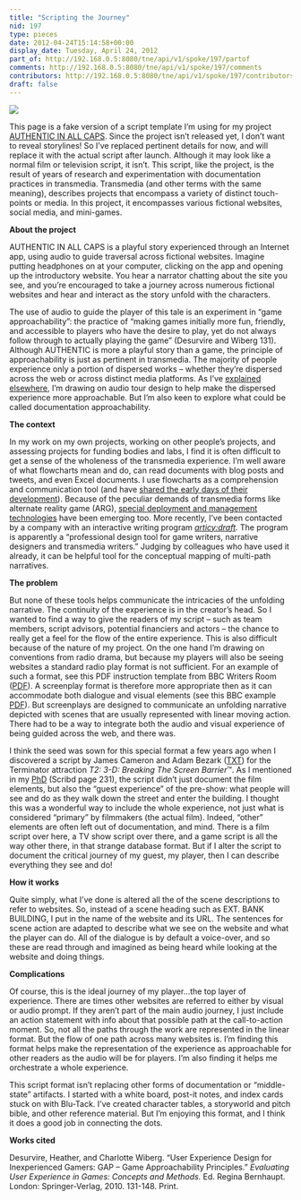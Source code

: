 ```yaml
---
title: "Scripting the Journey"
nid: 197
type: pieces
date: 2012-04-24T15:14:58+00:00
display_date: Tuesday, April 24, 2012
part_of: http://192.168.0.5:8080/tne/api/v1/spoke/197/partof
comments: http://192.168.0.5:8080/tne/api/v1/spoke/197/comments
contributors: http://192.168.0.5:8080/tne/api/v1/spoke/197/contributors
draft: false
---
```


[![](/tne/sites/mediacommons.futureofthebook.org.tne/files/images/aiac_scriptsample.preview.jpg)](/tne/sites/mediacommons.futureofthebook.org.tne/files/images/aiac_scriptsample.jpg)

 This page is a fake version of a script template I’m using for my project [AUTHENTIC IN ALL CAPS](http://www.authenticinallcaps.com/). Since the project isn’t released yet, I don’t want to reveal storylines! So I’ve replaced pertinent details for now, and will replace it with the actual script after launch. Although it may look like a normal film or television script, it isn’t. This script, like the project, is the result of years of research and experimentation with documentation practices in transmedia. Transmedia (and other terms with the same meaning), describes projects that encompass a variety of distinct touch-points or media. In this project, it encompasses various fictional websites, social media, and mini-games.

**About the project**

 AUTHENTIC IN ALL CAPS is a playful story experienced through an Internet app, using audio to guide traversal across fictional websites. Imagine putting headphones on at your computer, clicking on the app and opening up the introductory website. You hear a narrator chatting about the site you see, and you’re encouraged to take a journey across numerous fictional websites and hear and interact as the story unfold with the characters.

 The use of audio to guide the player of this tale is an experiment in “game approachability”: the practice of “making games initially more fun, friendly, and accessible to players who have the desire to play, yet do not always follow through to actually playing the game” (Desurvire and Wiberg 131). Although AUTHENTIC is more a playful story than a game, the principle of approachability is just as pertinent in transmedia. The majority of people experience only a portion of dispersed works – whether they’re dispersed across the web or across distinct media platforms. As I’ve [explained elsewhere](http://www.argn.com/2011/10/prepare_yourself_for_christy_denas_new_audio_drama_authentic_in_all_caps/), I’m drawing on audio tour design to help make the dispersed experience more approachable. But I’m also keen to explore what could be called documentation approachability.

**The context**

 In my work on my own projects, working on other people’s projects, and assessing projects for funding bodies and labs, I find it is often difficult to get a sense of the wholeness of the transmedia experience. I’m well aware of what flowcharts mean and do, can read documents with blog posts and tweets, and even Excel documents. I use flowcharts as a comprehension and communication tool (and have [shared the early days of their development](http://www.christydena.com/online-essays/arg-design-charts/)). Because of the peculiar demands of transmedia forms like alternate reality game (ARG), [special deployment and management technologies](http://www.christydena.com/online-essays/cross-media-management-technologies/) have been emerging too. More recently, I’ve been contacted by a company with an interactive writing program *[articy:draft](http://www.articydraft.com).* The program is apparently a “professional design tool for game writers, narrative designers and transmedia writers.” Judging by colleagues who have used it already, it can be helpful tool for the conceptual mapping of multi-path narratives.

**The problem**

 But none of these tools helps communicate the intricacies of the unfolding narrative. The continuity of the experience is in the creator’s head. So I wanted to find a way to give the readers of my script – such as team members, script advisors, potential financiers and actors – the chance to really get a feel for the flow of the entire experience. This is also difficult because of the nature of my project. On the one hand I’m drawing on conventions from radio drama, but because my players will also be seeing websites a standard radio play format is not sufficient. For an example of such a format, see this PDF instruction template from BBC Writers Room ([PDF](http://www.bbc.co.uk/writersroom/scriptsmart/bbcradioscene.pdf)). A screenplay format is therefore more appropriate then as it can accommodate both dialogue and visual elements (see this BBC example [PDF](http://www.bbc.co.uk/writersroom/scriptsmart/screenplay.pdf)). But screenplays are designed to communicate an unfolding narrative depicted with scenes that are usually represented with linear moving action. There had to be a way to integrate both the audio and visual experience of being guided across the web, and there was.

 I think the seed was sown for this special format a few years ago when I discovered a script by James Cameron and Adam Bezark ([TXT](http://www.scifiscripts.com/scripts/t23d.txt)) for the Terminator attraction *T2: 3-D: Breaking The Screen Barrier*™. As I mentioned in my [PhD](http://www.scribd.com/doc/35951341/Transmedia-Practice) (Scribd page 231), the script didn’t just document the film elements, but also the “guest experience” of the pre-show: what people will see and do as they walk down the street and enter the building. I thought this was a wonderful way to include the whole experience, not just what is considered “primary” by filmmakers (the actual film). Indeed, “other” elements are often left out of documentation, and mind. There is a film script over here, a TV show script over there, and a game script is all the way other there, in that strange database format. But if I alter the script to document the critical journey of my guest, my player, then I can describe everything they see and do!

**How it works**

 Quite simply, what I’ve done is altered all the of the scene descriptions to refer to websites. So, instead of a scene heading such as EXT. BANK BUILDING, I put in the name of the website and its URL. The sentences for scene action are adapted to describe what we see on the website and what the player can do. All of the dialogue is by default a voice-over, and so these are read through and imagined as being heard while looking at the website and doing things.

**Complications**

 Of course, this is the ideal journey of my player…the top layer of experience. There are times other websites are referred to either by visual or audio prompt. If they aren’t part of the main audio journey, I just include an action statement with info about that possible path at the call-to-action moment. So, not all the paths through the work are represented in the linear format. But the flow of one path across many websites is. I’m finding this format helps make the representation of the experience as approachable for other readers as the audio will be for players. I’m also finding it helps me orchestrate a whole experience.

 This script format isn’t replacing other forms of documentation or “middle-state” artifacts. I started with a white board, post-it notes, and index cards stuck on with Blu-Tack. I’ve created character tables, a storyworld and pitch bible, and other reference material. But I’m enjoying this format, and I think it does a good job in connecting the dots.

**Works cited**

 Desurvire, Heather, and Charlotte Wiberg. “User Experience Design for Inexperienced Gamers: GAP – Game Approachability Principles.” *Evaluating User Experience in Games: Concepts and Methods.* Ed. Regina Bernhaupt. London: Springer-Verlag, 2010. 131-148. Print.
